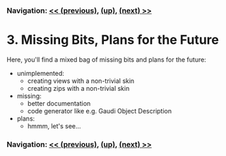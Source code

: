 ### Navigation: [<< (previous)](viewzip-2.2.md), [(up)](tutorial.md), [(next) >>](faq-4.md)

# 3. Missing Bits, Plans for the Future

Here, you'll find a mixed bag of missing bits and plans for the future:

- unimplemented:
  - creating views with a non-trivial skin
  - creating zips with a non-trivial skin
- missing:
  - better documentation
  - code generator like e.g. Gaudi Object Description
- plans:
  - hmmm, let's see...

### Navigation: [<< (previous)](viewzip-2.2.md), [(up)](tutorial.md), [(next) >>](faq-4.md)